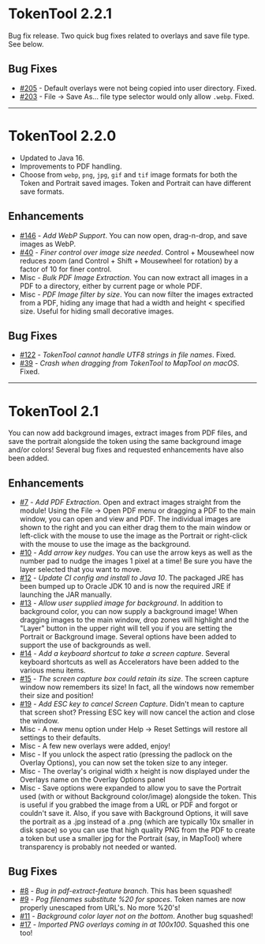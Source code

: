 TokenTool 2.2.1
=====
Bug fix release.  Two quick bug fixes related to overlays and save file type.  See below.

Bug Fixes
-----
* [#205][i205] - Default overlays were not being copied into user directory. Fixed.
* [#203][i203] - File -> Save As... file type selector would only allow `.webp`. Fixed.

[i205]: https://github.com/RPTools/TokenTool/issues/205
[i203]: https://github.com/RPTools/TokenTool/issues/203

---

TokenTool 2.2.0
=====
- Updated to Java 16.
- Improvements to PDF handling.
- Choose from `webp`, `png`, `jpg`, `gif` and `tif` image formats for both the Token and Portrait saved images. Token and Portrait can have different save formats. 

Enhancements
-----
* [#146][i146] - *Add WebP Support*. You can now open, drag-n-drop, and save images as WebP.
* [#40][i40] - *Finer control over image size needed*. Control + Mousewheel now reduces zoom (and Control + Shift + Mousewheel for rotation) by a factor of 10 for finer control.
* Misc - *Bulk PDF Image Extraction*. You can now extract all images in a PDF to a directory, either by current page or whole PDF.
* Misc - *PDF Image filter by size*. You can now filter the images extracted from a PDF, hiding any image that had a width and height < specified size. Useful for hiding small decorative images.


Bug Fixes
-----
* [#122][i122] - *TokenTool cannot handle UTF8 strings in file names*. Fixed.
* [#39][i39] - *Crash when dragging from TokenTool to MapTool on macOS*. Fixed.

[i146]: https://github.com/RPTools/TokenTool/issues/146
[i122]: https://github.com/RPTools/TokenTool/issues/122
[i40]: https://github.com/RPTools/TokenTool/issues/40
[i39]: https://github.com/RPTools/TokenTool/issues/39

---

TokenTool 2.1
=====
You can now add background images, extract images from PDF files, and save the portrait alongside the token using the same background image and/or colors!  Several bug fixes and requested enhancements have also been added. 


Enhancements
-----
* [#7][i7] - *Add PDF Extraction*. Open and extract images straight from the module! Using the File -> Open PDF menu or dragging a PDF to the main window, you can open and view and PDF. The individual images are shown to the right and you can either drag them to the main window or left-click with the mouse to use the image as the Portrait or right-click with the mouse to use the image as the background.
* [#10][i10] - *Add arrow key nudges*. You can use the arrow keys as well as the number pad to nudge the images 1 pixel at a time! Be sure you have the layer selected that you want to move.
* [#12][i12] - *Update CI config and install to Java 10*. The packaged JRE has been bumped up to Oracle JDK 10 and is now the required JRE if launching the JAR manually. 
* [#13][i13] - *Allow user supplied image for background*. In addition to background color, you can now supply a background image! When dragging images to the main window, drop zones will highlight and the "Layer" button in the upper right will tell you if you are setting the Portrait or Background image. Several options have been added to support the use of backgrounds as well.
* [#14][i14] - *Add a keyboard shortcut to take a screen capture*.  Several keyboard shortcuts as well as Accelerators have been added to the various menu items.
* [#15][i15] - *The screen capture box could retain its size*. The screen capture window now remembers its size! In fact, all the windows now remember their size and position!
* [#19][i19] - *Add ESC key to cancel Screen Capture*. Didn't mean to capture that screen shot? Pressing ESC key will now cancel the action and close the window.
* Misc - A new menu option under Help -> Reset Settings will restore all settings to their defaults.
* Misc - A few new overlays were added, enjoy!
* Misc - If you unlock the aspect ratio (pressing the padlock on the Overlay Options), you can now set the token size to any integer.
* Misc - The overlay's original width x height is now displayed under the Overlays name on the Overlay Options panel
* Misc - Save options were expanded to allow you to save the Portrait used (with or without Background color/image) alongside the token. This is useful if you grabbed the image from a URL or PDF and forgot or couldn't save it. Also, if you save with Background Options, it will save the portrait as a .jpg instead of a .png (which are typically 10x smaller in disk space) so you can use that high quality PNG from the PDF to create a token but use a smaller jpg for the Portrait (say, in MapTool) where transparency is probably not needed or wanted.


Bug Fixes
-----
* [#8][i8] - *Bug in pdf-extract-feature branch*. This has been squashed!
* [#9][i9] - *Pog filenames substitute %20 for spaces*. Token names are now properly unescaped from URL's. No more %20's!
* [#11][i11] - *Background color layer not on the bottom*. Another bug squashed!
* [#17][i17] - *Imported PNG overlays coming in at 100x100*. Squashed this one too!


[i7]: https://github.com/JamzTheMan/TokenTool/issues/7
[i8]: https://github.com/JamzTheMan/TokenTool/issues/8
[i9]: https://github.com/JamzTheMan/TokenTool/issues/9
[i10]: https://github.com/JamzTheMan/TokenTool/issues/10
[i11]: https://github.com/JamzTheMan/TokenTool/issues/11
[i12]: https://github.com/JamzTheMan/TokenTool/issues/12
[i13]: https://github.com/JamzTheMan/TokenTool/issues/13
[i14]: https://github.com/JamzTheMan/TokenTool/issues/14
[i15]: https://github.com/JamzTheMan/TokenTool/issues/15
[i17]: https://github.com/JamzTheMan/TokenTool/issues/17
[i19]: https://github.com/JamzTheMan/TokenTool/issues/19
